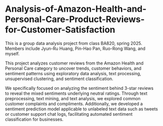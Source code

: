 # Analysis-of-Amazon-Health-and-Personal-Care-Product-Reviews-for-Customer-Satisfaction
This is a group data analysis project from class BA820, spring 2025. Members include Jyun-Ru Huang, Pin-Hao Pan, Ruo-Rong Wang, and myself.

This project analyzes customer reviews from the Amazon Health and Personal Care category to uncover trends, customer behaviors, and sentiment patterns using exploratory data analysis, text processing, unsupervised clustering, and sentiment classification.

We specifically focused on analyzing the sentiment behind 3-star reviews to reveal the mixed sentiments underlying neutral ratings. Through text preprocessing, text mining, and text analysis, we explored common customer complaints and compliments. Additionally, we developed a sentiment prediction model applicable to unlabeled text data such as tweets or customer support chat logs, facilitating automated sentiment classification for businesses.
